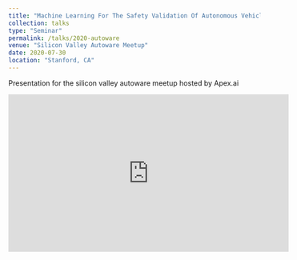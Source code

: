 ```yaml
---
title: "Machine Learning For The Safety Validation Of Autonomous Vehicles"
collection: talks
type: "Seminar"
permalink: /talks/2020-autoware
venue: "Silicon Valley Autoware Meetup"
date: 2020-07-30
location: "Stanford, CA"
---
```


Presentation for the silicon valley autoware meetup hosted by Apex.ai

<iframe width="560" height="315" src="https://www.youtube.com/embed/UlIuJcmiNtY?si=pppsgTwX4Ld942tB" title="YouTube video player" frameborder="0" allow="accelerometer; autoplay; clipboard-write; encrypted-media; gyroscope; picture-in-picture; web-share" allowfullscreen></iframe>


